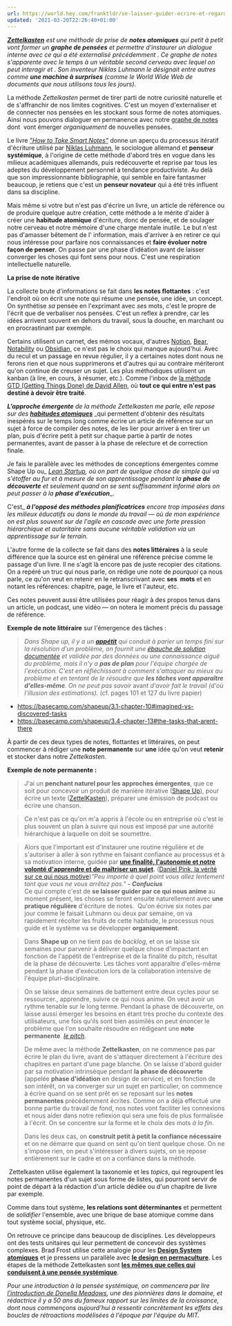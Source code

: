```yaml
---
url: https://world.hey.com/franktldr/se-laisser-guider-ecrire-et-regarder-emerger-les-benefices-du-travail-organique-3c87ad6f
updated: '2021-03-20T22:26:40+01:00'
---
```


[**_Zettelkasten_**](https://fr.wikipedia.org/wiki/Zettelkasten) _est une méthode de prise de_ **_notes atomiques_** _qui petit à petit vont former un_ **_graphe de pensées_** _et permettre d'instaurer un dialogue interne avec ce qui a été externalisé précédemment . Ce graphe de notes s'apparente avec le temps à un véritable second cerveau avec lequel on peut interagir et . Son inventeur Niklas Luhmann le désignait entre autres comme_ **_une machine à surprises_** _(comme le World Wide Web de documents que nous utilisons tous les jours)._

La méthode _Zettelkasten_ permet de tirer parti de notre curiosité naturelle et de s'affranchir de nos limites cognitives. C'est un moyen d'externaliser et de connecter nos pensées en les stockant sous forme de notes atomiques. Ainsi nous pouvons dialoguer en permanence avec notre [graphe de notes](https://publish.obsidian.md/help/Plugins/Graph+view) dont  vont émerger _organiquement_ de nouvelles pensées.

Le livre [_"How to Take Smart Notes"_](https://takesmartnotes.com/) donne un aperçu du processus itératif d'écriture utilisé par [Niklas Luhmann](https://fr.wikipedia.org/wiki/Niklas_Luhmann), le sociologue allemand et **penseur  systémique**, à l'origine de cette méthode d'abord très en vogue dans les milieux académiques allemands, puis redécouverte et reprise par tous les adeptes du développement personnel à tendance productiviste. Au delà que son impressionnante bibliographie, qui semble en faire fantasmer beaucoup, je retiens que c'est un **penseur novateur** qui a été très influent dans sa discipline.

Mais même si votre but n'est pas d'écrire un livre, un article de référence ou de produire quelque autre création, cette méthode a le mérite d'aider à créer une **habitude atomique** d'écriture, donc de pensée, et de soulager notre cerveau et notre mémoire d'une charge mentale inutile. Le but n'est pas d'amasser bêtement de l' information, mais d'arriver à en retirer ce qui nous intéresse pour parfaire nos connaissances et **faire évoluer notre façon de penser**. On passe par une phase d'idéation avant de laisser converger les choses qui font sens pour nous. C'est une respiration intellectuelle naturelle.

**La prise de note itérative**

La collecte brute d'informations se fait dans **les notes flottantes** : c'est l'endroit où on écrit une note qui résume une pensée, une idée, un concept. On synthétise _sa_ pensée en l'exprimant avec _ses_ mots, c'est le propre de l'écrit que de verbaliser nos pensées. C'est un reflex à prendre, car les idées arrivent souvent en dehors du travail, sous la douche, en marchant ou en procrastinant par exemple.

Certains utilisent un carnet, des mémos vocaux, d'autres [Notion](https://www.notion.so/), [Bear](https://bear.app/), [Notability](https://www.gingerlabs.com/) ou [Obsidian](https://obsidian.md/), ce n'est pas le choix qui manque aujourd'hui. Avec du recul et un passage en revue régulier, il y a certaines notes dont nous ne ferons rien et que nous supprimerons et d'autres qui au contraire mériteront qu'on continue de creuser un sujet. Les plus méthodiques utilisent un kanban (à lire, en cours, à résumer, etc.). Comme l'inbox de [la méthode GTD (Getting Things Done) de David Allen](https://www.youtube.com/watch?v=gCswMsONkwY), où **tout ce qui entre n'est pas destiné à devoir être traité**.

**_L'approche émergente_** _de la méthode Zettelkasten me parle, elle repose sur des_ [**_habitudes atomiques_**](https://jamesclear.com/atomic-habits) _qui permettent d'obtenir des résultats inespérés sur le temps long comme écrire un article de référence sur un sujet à force de compiler des notes, de les lier pour arriver à en tirer un plan, puis d'écrire petit à petit sur chaque partie à partir de notes permanentes, avant de passer à la phase de relecture et de correction finale.

Je fais le parallèle avec les méthodes de conceptions émergentes comme Shape Up ou_ [_Lean Startup_](https://fr.wikipedia.org/wiki/Lean_startup)_, où on part de quelque chose de simple qui va s'étoffer au fur et à mesure de son apprentissage pendant la_ **_phase de découverte_** _et seulement quand on se sent suffisamment informé alors on peut passer à la_ **_phase d'exécution_**_.

C'est_ **_à l'opposé des méthodes planificatrices_** _encore trop imposées dans les milieux éducatifs ou dans le monde du travail — où de mon expérience on est plus souvent sur de l'agile en cascade avec une forte pression hiérarchique et autoritaire sans aucune véritable validation via un apprentissage sur le terrain._

L'autre forme de la collecte se fait dans des **notes littéraires** à la seule différence que la source est en général une référence précise comme le passage d'un livre. Il ne s'agit là encore pas de juste recopier des citations.\
On a repéré un truc qui nous parle, on rédige une note de _pourquoi_ ça nous parle, ce qu'on veut en retenir en le retranscrivant avec **ses  mots** et en notant les références: chapitre, page, le livre et l'auteur, etc.

Ces notes peuvent aussi être utilisées pour réagir à des propos tenus dans un article, un podcast, une vidéo — on notera le moment précis du passage de référence.

**Exemple de note littéraire** sur l'émergence des tâches :

> _Dans Shape up, il y a un_ [**_appétit_**](https://basecamp.com/shapeup/1.2-chapter-03#setting-the-appetite) _qui conduit à parier un temps fini sur la résolution d'un problème, on fournit une_ [_ébauche de solution documentée_](https://basecamp.com/shapeup/1.1-chapter-02) _et validée par des données ou une connaissance aiguë du problème, mais il n'y a_ **_pas de plan_** _pour l'équipe chargée de l'exécution. C'est en réfléchissant à comment s'attaquer au mieux au problème et en tentant de le résoudre que_ **_les tâches vont apparaître d'elles-même_**_. On ne peut pas savoir_ avant _d'avoir fait le travail (d'où l'illusion des estimations)._ (cf. pages 101 et 127 du livre papier)

- <https://basecamp.com/shapeup/3.1-chapter-10#imagined-vs-discovered-tasks> 
- <https://basecamp.com/shapeup/3.4-chapter-13#the-tasks-that-arent-there>

À partir de ces deux types de notes, flottantes et littéraires, on peut commencer à rédiger une **note permanente** sur **une** idée qu'on veut **retenir** et stocker dans notre _Zettelkasten_.

**Exemple de note permanente :**

> J'ai un **penchant naturel pour les approches émergentes**, que ce soit pour concevoir un produit de manière itérative ([Shape Up](https://basecamp.com/shapeup)), pour écrire un texte ([ZettelKasten](https://zettelkasten.de/introduction/)), préparer une émission de podcast ou écrire une chanson.

> Ce n'est pas ce qu'on m'a appris à l'école ou en entreprise où c'est le plus souvent un plan à suivre qui nous est imposé par une autorité hiérarchique à laquelle on doit se soumettre.

> Alors que l'important est d'instaurer une routine régulière et de s'autoriser à aller à son rythme en faisant confiance au processus et à sa motivation interne, guidée par [**une finalité, l'autonomie et notre volonté d'apprendre et de maîtriser un sujet**](https://youtu.be/J2L5HD0tyhY?t=304)**.** ([Daniel Pink, la vérité sur ce qui nous motive](https://editions.flammarion.com/la-verite-sur-ce-qui-nous-motive/9782081379527))_"Peu importe à quel point vous allez lentement tant que vous ne vous arrêtez pas."_ **_- Confucius_**\
> Ce qui compte c'est de **se laisser guider par ce qui nous anime** au moment présent, les choses se feront ensuite naturellement avec **une pratique régulière** d'écriture de notes.  Qu'on écrive six notes par jour comme le faisait Luhmann ou deux par semaine, on va rapidement récolter les fruits de cette habitude, le processus nous guide et le système va se développer **organiquement**.

> Dans **Shape up** on ne tient pas de _backlog_, et on se laisse six semaines pour parvenir à délivrer quelque chose d'impactant en fonction de l'appétit de l'entreprise et de la finalité du pitch, résultat de la phase de découverte. Les tâches vont apparaître d'elles-même pendant la phase d'exécution lors de la collaboration intensive de l'équipe pluri-disciplinaire. 

> On se laisse deux semaines de battement entre deux cycles pour se ressourcer., apprendre, suivre ce qui nous anime. On veut avoir un rythme tenable sur le long terme. Pendant la phase de découverte, on laisse aussi émerger les besoins en étant très proche du contexte des utilisateurs, une fois qu'ils sont bien assimilés on peut énoncer le problème que l'on souhaite résoudre en rédigeant une **note permanente**  [_le pitch_](https://basecamp.com/shapeup/1.5-chapter-06).
>
> De même avec la méthode **Zettelkasten**, on ne commence pas par écrire le plan du livre, avant de s'attaquer directement à l'écriture des chapitres en partant d'une page blanche. On se laisse d'abord guider par sa motivation intrinsèque pendant **la phase de découverte** (appelée **phase d'idéation** en design de service), et en fonction de son intérêt, on va converger sur un sujet en particulier, on commence à écrire quand on se sent prêt en se reposant sur les **notes permanentes** précédemment écrites. Comme on a déjà effectué une bonne partie du travail de fond, nos notes vont faciliter les connexions et nous aider dans notre reflexion qui sera une fois de plus formalisée à l'écrit. On se concentre sur la forme et le choix des mots _à la fin_.
>
> Dans les deux cas, on **construit petit à petit la confiance nécessaire** et on ne démarre que quand on sent qu'on tient quelque chose. On ne s'impose rien, on peut s'intéresser à divers sujets, on se repose entièrement sur le cadre et on a confiance dans la méthode. 

 Zettelkasten utilise également la taxonomie et les _topics_, qui regroupent les notes permanentes d'un sujet sous forme de listes, qui pourront servir de point de départ à la rédaction d'un article dédiée ou d'un chapitre de livre par exemple.

Comme dans tout système, **les relations sont déterminantes** et permettent de _solidifier_ l'ensemble, avec une brique de base atomique comme dans tout système social, physique, etc.

On retrouve ce principe dans beaucoup de disciplines. Les développeurs ont des tests unitaires qui leur permettent de concevoir des systèmes complexes. Brad Frost utilise cette analogie pour les [**Design System atomiques**](https://atomicdesign.bradfrost.com/) et je pressens un parallèle avec [**le design en permaculture**](https://www.permaculturenews.org/2017/09/05/permaculture-design-5-steps/). Les étapes de la méthode Zettelkasten sont [**les mêmes que celles qui conduisent à une pensée systémique**](https://thesystemsthinker.com/six-steps-to-thinking-systemically/).

_Pour une introduction à la pensée systémique, on commencera par lire_ [_l'introduction de Donella Meadows_](https://www.amazon.com/Thinking-Systems-Donella-H-Meadows/dp/1603580557)_, une des pionnières dans le domaine, et rédactrice il y a 50 ans du fameux rapport sur les limites de la croissance, dont nous commençons aujourd'hui à ressentir concrètement les effets des boucles de rétroactions modélisées à l'époque par l'équipe du MIT._